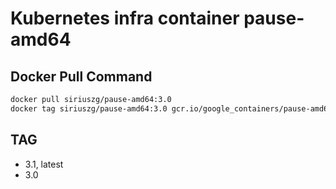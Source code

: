 # Kubernetes infra container pause-amd64

## Docker Pull Command

```bash
docker pull siriuszg/pause-amd64:3.0
docker tag siriuszg/pause-amd64:3.0 gcr.io/google_containers/pause-amd64:3.0
```

## TAG

* 3.1, latest
* 3.0